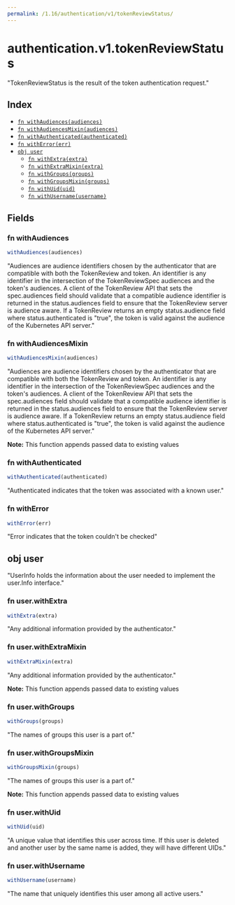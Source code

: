 ```yaml
---
permalink: /1.16/authentication/v1/tokenReviewStatus/
---
```


# authentication.v1.tokenReviewStatus

"TokenReviewStatus is the result of the token authentication request."

## Index

* [`fn withAudiences(audiences)`](#fn-withaudiences)
* [`fn withAudiencesMixin(audiences)`](#fn-withaudiencesmixin)
* [`fn withAuthenticated(authenticated)`](#fn-withauthenticated)
* [`fn withError(err)`](#fn-witherror)
* [`obj user`](#obj-user)
  * [`fn withExtra(extra)`](#fn-userwithextra)
  * [`fn withExtraMixin(extra)`](#fn-userwithextramixin)
  * [`fn withGroups(groups)`](#fn-userwithgroups)
  * [`fn withGroupsMixin(groups)`](#fn-userwithgroupsmixin)
  * [`fn withUid(uid)`](#fn-userwithuid)
  * [`fn withUsername(username)`](#fn-userwithusername)

## Fields

### fn withAudiences

```ts
withAudiences(audiences)
```

"Audiences are audience identifiers chosen by the authenticator that are compatible with both the TokenReview and token. An identifier is any identifier in the intersection of the TokenReviewSpec audiences and the token's audiences. A client of the TokenReview API that sets the spec.audiences field should validate that a compatible audience identifier is returned in the status.audiences field to ensure that the TokenReview server is audience aware. If a TokenReview returns an empty status.audience field where status.authenticated is \"true\", the token is valid against the audience of the Kubernetes API server."

### fn withAudiencesMixin

```ts
withAudiencesMixin(audiences)
```

"Audiences are audience identifiers chosen by the authenticator that are compatible with both the TokenReview and token. An identifier is any identifier in the intersection of the TokenReviewSpec audiences and the token's audiences. A client of the TokenReview API that sets the spec.audiences field should validate that a compatible audience identifier is returned in the status.audiences field to ensure that the TokenReview server is audience aware. If a TokenReview returns an empty status.audience field where status.authenticated is \"true\", the token is valid against the audience of the Kubernetes API server."

**Note:** This function appends passed data to existing values

### fn withAuthenticated

```ts
withAuthenticated(authenticated)
```

"Authenticated indicates that the token was associated with a known user."

### fn withError

```ts
withError(err)
```

"Error indicates that the token couldn't be checked"

## obj user

"UserInfo holds the information about the user needed to implement the user.Info interface."

### fn user.withExtra

```ts
withExtra(extra)
```

"Any additional information provided by the authenticator."

### fn user.withExtraMixin

```ts
withExtraMixin(extra)
```

"Any additional information provided by the authenticator."

**Note:** This function appends passed data to existing values

### fn user.withGroups

```ts
withGroups(groups)
```

"The names of groups this user is a part of."

### fn user.withGroupsMixin

```ts
withGroupsMixin(groups)
```

"The names of groups this user is a part of."

**Note:** This function appends passed data to existing values

### fn user.withUid

```ts
withUid(uid)
```

"A unique value that identifies this user across time. If this user is deleted and another user by the same name is added, they will have different UIDs."

### fn user.withUsername

```ts
withUsername(username)
```

"The name that uniquely identifies this user among all active users."